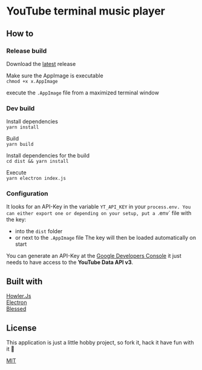 # YouTube terminal music player

## How to

### Release build

Download the [latest](https://github.com/UweStolz/yut/releases/latest) release

Make sure the AppImage is executable  
`chmod +x x.AppImage`  

execute the `.AppImage` file from a maximized terminal window

### Dev build

Install dependencies  
    `yarn install`  

Build  
    `yarn build`  

Install dependencies for the build  
    `cd dist && yarn install`  

Execute  
    `yarn electron index.js`  


### Configuration

It looks for an API-Key in the variable `YT_API_KEY` in your `process.env. You can either export one or depending on your setup, put a `.env` file with the key:
-   into the `dist` folder
- or next to the `.AppImage` file
The  key will then be loaded automatically on start

You can generate an API-Key at the
[Google Developers Console](https://console.developers.google.com/) it just needs to have access to the **YouTube Data API v3**.

## Built with

[Howler.Js](https://howlerjs.com/)  
[Electron](https://www.electronjs.org/)  
[Blessed](https://github.com/chjj/blessed)  

## License

This application is just a little hobby project, so fork it, hack it have fun with it 🙂

[MIT](LICENSE.md)
